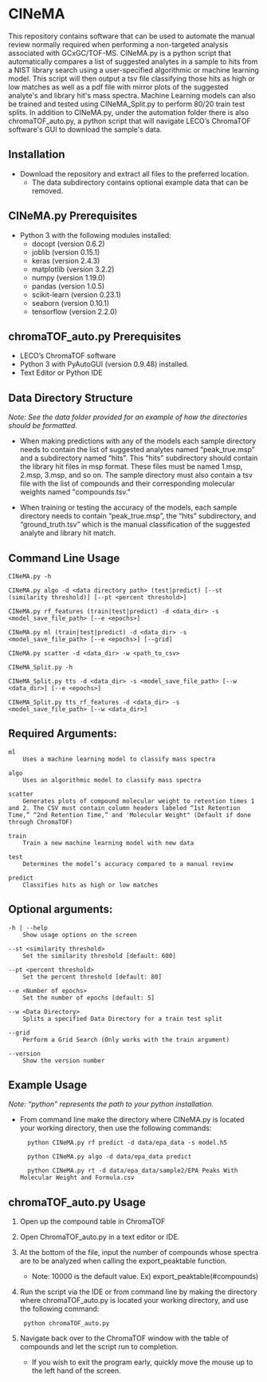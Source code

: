 # CINeMA
This repository contains software that can be used to automate the manual review normally required when performing a non-targeted analysis associated with GCxGC/TOF-MS. CINeMA.py is a python script that automatically compares a list of suggested analytes in a sample to hits from a NIST library search using a user-specified algorithmic or machine learning model. This script will then output a tsv file classifying those hits as high or low matches as well as a pdf file with mirror plots of the suggested analyte's and library hit's mass spectra. Machine Learning models can also be trained and tested using CINeMA_Split.py to perform 80/20 train test splits. In addition to CINeMA.py, under the automation folder there is also chromaTOF_auto.py, a python script that will navigate LECO’s ChromaTOF software's GUI to download the sample's data.

## Installation
* Download the repository and extract all files to the preferred location.
	* The data subdirectory contains optional example data that can be removed.

## CINeMA.py Prerequisites
* Python 3 with the following modules installed:
	* docopt (version 0.6.2)
	* joblib (version 0.15.1)
	* keras (version 2.4.3)
	* matplotlib (version 3.2.2)
	* numpy (version 1.19.0)
	* pandas (version 1.0.5)
	* scikit-learn (version 0.23.1)
	* seaborn (version 0.10.1)
	* tensorflow (version 2.2.0)

## chromaTOF_auto.py Prerequisites

* LECO’s ChromaTOF software
* Python 3 with PyAutoGUI (version 0.9.48) installed.
* Text Editor or Python IDE

## Data Directory Structure

*Note: See the data folder provided for an example of how the directories should be formatted.*

* When making predictions with any of the models each sample directory needs to contain the list of suggested analytes named “peak_true.msp” and a subdirectory named “hits”. This "hits" subdirectory should contain the library hit files in msp format. These files must be named 1.msp, 2.msp, 3.msp, and so on. The sample directory must also contain a tsv file with the list of compounds and their corresponding molecular weights named "compounds.tsv."

* When training or testing the accuracy of the models, each sample directory needs to contain “peak_true.msp”, the “hits” subdirectory, and “ground_truth.tsv” which is the manual classification of the suggested analyte and library hit match.

## Command Line Usage

	CINeMA.py -h 
	
	CINeMA.py algo -d <data directory path> (test|predict) [--st (similarity threshold)] [--pt <percent threshold>]

	CINeMA.py rf_features (train|test|predict) -d <data_dir> -s <model_save_file_path> [--e <epochs>]

	CINeMA.py ml (train|test|predict) -d <data_dir> -s <model_save_file_path> [--e <epochs>] [--grid]

	CINeMA.py scatter -d <data_dir> -w <path_to_csv>
	
	CINeMA_Split.py -h

	CINeMA_Split.py tts -d <data_dir> -s <model_save_file_path> [--w <data_dir>] [--e <epochs>]

	CINeMA_Split.py tts_rf_features -d <data_dir> -s <model_save_file_path> [--w <data_dir>]

## Required Arguments:

	ml          			    
		Uses a machine learning model to classify mass spectra

	algo                                	    
		Uses an algorithmic model to classify mass spectra

	scatter
		Generates plots of compound molecular weight to retention times 1 and 2. The CSV must contain column headers labeled “1st Retention Time,” “2nd Retention Time,” and 'Molecular Weight" (Default if done through ChromaTOF)

	train				    
		Train a new machine learning model with new data

	test                                               
		Determines the model’s accuracy compared to a manual review

	predict                                         
		Classifies hits as high or low matches

## Optional arguments:
	-h | --help                                              
		Show usage options on the screen

	--st <similarity threshold>                      
		Set the similarity threshold [default: 600]

	--pt <percent threshold>                         
		Set the percent threshold [default: 80]

	--e <Number of epochs>                         
		Set the number of epochs [default: 5]

	--w <Data Directory>
		Splits a specified Data Directory for a train test split

	--grid
		Perform a Grid Search (Only works with the train argument)
                           
	--version                                                  
		Show the version number

## Example Usage

*Note: “python” represents the path to your python installation.*

* From command line make the directory where CINeMA.py is located your working directory, then use the following commands:
 
		python CINeMA.py rf predict -d data/epa_data -s model.h5

		python CINeMA.py algo -d data/epa_data predict

		python CINeMA.py rt -d data/epa_data/sample2/EPA Peaks With Molecular Weight and Formula.csv 

## chromaTOF_auto.py Usage

1. Open up the compound table in ChromaTOF

2. Open ChromaTOF_auto.py in a text editor or IDE.

3. At the bottom of the file, input the number of compounds whose spectra are to be analyzed when calling the export_peaktable function.

	* Note: 10000 is the default value. Ex) export_peaktable(#compounds)

4. Run the script via the IDE or from command line by making the directory where chromaTOF_auto.py is located your working directory, and use the following command:

		python chromaTOF_auto.py

5. Navigate back over to the ChromaTOF window with the table of compounds and let the script run to completion.

	* If you wish to exit the program early, quickly move the mouse up to the left hand of the screen.
